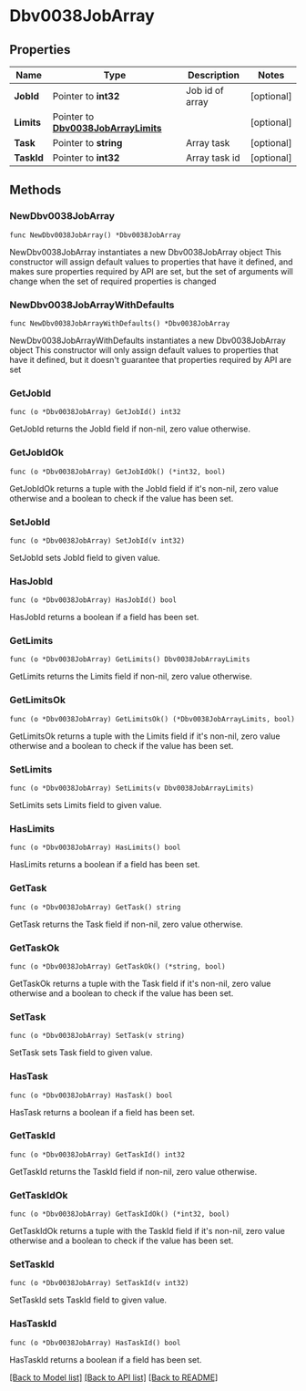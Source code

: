 # Dbv0038JobArray

## Properties

Name | Type | Description | Notes
------------ | ------------- | ------------- | -------------
**JobId** | Pointer to **int32** | Job id of array | [optional] 
**Limits** | Pointer to [**Dbv0038JobArrayLimits**](Dbv0038JobArrayLimits.md) |  | [optional] 
**Task** | Pointer to **string** | Array task | [optional] 
**TaskId** | Pointer to **int32** | Array task id | [optional] 

## Methods

### NewDbv0038JobArray

`func NewDbv0038JobArray() *Dbv0038JobArray`

NewDbv0038JobArray instantiates a new Dbv0038JobArray object
This constructor will assign default values to properties that have it defined,
and makes sure properties required by API are set, but the set of arguments
will change when the set of required properties is changed

### NewDbv0038JobArrayWithDefaults

`func NewDbv0038JobArrayWithDefaults() *Dbv0038JobArray`

NewDbv0038JobArrayWithDefaults instantiates a new Dbv0038JobArray object
This constructor will only assign default values to properties that have it defined,
but it doesn't guarantee that properties required by API are set

### GetJobId

`func (o *Dbv0038JobArray) GetJobId() int32`

GetJobId returns the JobId field if non-nil, zero value otherwise.

### GetJobIdOk

`func (o *Dbv0038JobArray) GetJobIdOk() (*int32, bool)`

GetJobIdOk returns a tuple with the JobId field if it's non-nil, zero value otherwise
and a boolean to check if the value has been set.

### SetJobId

`func (o *Dbv0038JobArray) SetJobId(v int32)`

SetJobId sets JobId field to given value.

### HasJobId

`func (o *Dbv0038JobArray) HasJobId() bool`

HasJobId returns a boolean if a field has been set.

### GetLimits

`func (o *Dbv0038JobArray) GetLimits() Dbv0038JobArrayLimits`

GetLimits returns the Limits field if non-nil, zero value otherwise.

### GetLimitsOk

`func (o *Dbv0038JobArray) GetLimitsOk() (*Dbv0038JobArrayLimits, bool)`

GetLimitsOk returns a tuple with the Limits field if it's non-nil, zero value otherwise
and a boolean to check if the value has been set.

### SetLimits

`func (o *Dbv0038JobArray) SetLimits(v Dbv0038JobArrayLimits)`

SetLimits sets Limits field to given value.

### HasLimits

`func (o *Dbv0038JobArray) HasLimits() bool`

HasLimits returns a boolean if a field has been set.

### GetTask

`func (o *Dbv0038JobArray) GetTask() string`

GetTask returns the Task field if non-nil, zero value otherwise.

### GetTaskOk

`func (o *Dbv0038JobArray) GetTaskOk() (*string, bool)`

GetTaskOk returns a tuple with the Task field if it's non-nil, zero value otherwise
and a boolean to check if the value has been set.

### SetTask

`func (o *Dbv0038JobArray) SetTask(v string)`

SetTask sets Task field to given value.

### HasTask

`func (o *Dbv0038JobArray) HasTask() bool`

HasTask returns a boolean if a field has been set.

### GetTaskId

`func (o *Dbv0038JobArray) GetTaskId() int32`

GetTaskId returns the TaskId field if non-nil, zero value otherwise.

### GetTaskIdOk

`func (o *Dbv0038JobArray) GetTaskIdOk() (*int32, bool)`

GetTaskIdOk returns a tuple with the TaskId field if it's non-nil, zero value otherwise
and a boolean to check if the value has been set.

### SetTaskId

`func (o *Dbv0038JobArray) SetTaskId(v int32)`

SetTaskId sets TaskId field to given value.

### HasTaskId

`func (o *Dbv0038JobArray) HasTaskId() bool`

HasTaskId returns a boolean if a field has been set.


[[Back to Model list]](../README.md#documentation-for-models) [[Back to API list]](../README.md#documentation-for-api-endpoints) [[Back to README]](../README.md)


